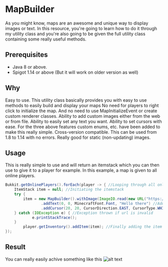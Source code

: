 # MapBuilder
As you might know, maps are an awesome and unique way to display images or text. In this resource, you're going to learn how to do it through my utility class and you're also going to be given the full utility class containing some really useful methods.

## Prerequisites
- Java 8 or above.
- Spigot 1.14 or above (But it will work on older version as well)

## Why
Easy to use. This utility class basically provides you with easy to use methods to easily build and display your maps
No need for players to right click to initialize the map. And no need to use MapInitializeEvent or create custom renderer classes.
Ability to add custom images either from the web or from file.
Ability to easily set any text you want.
Ability to set cursors with ease.
For the three above features custom enums, etc. have been added to make this really simple.
Cross-version compatible. This can be used from 1.8 to 1.14 with no errors.
Really good for static (non-updating) images.

## Usage
This is really simple to use and will return an itemstack which you can then use to give it to a player for example. In this example, a map is given to all online players.

```java
Bukkit.getOnlinePlayers().forEach(player -> { //Looping through all online player using lambda
    ItemStack item = null; //Initiating the itemstack
    try { 
        item = new MapBuilder().withImage(ImageIO.read(new URL("https://site.com/image.png"))) //Initializing the calss and setting an image as background
                .addText(0, 0, MinecraftFont.Font, "Hello there") //Adding some text with minecraft default font at 0, 0
                .addCursor(20, 20, CursorDirection.EAST, CursorType.WHITE_DOT).build(); //Adding a cursor (in our case a white dot) to the map
    } catch (IOException e) { //Exception thrown if url is invalid
            e.printStackTrace();
    }
        player.getInventory().addItem(item); //Finally adding the item to the players inventory
});
```

## Result
You can really easily achive something like this
![alt text](https://i.ibb.co/qNnqC6C/Screenshot-1.png)
